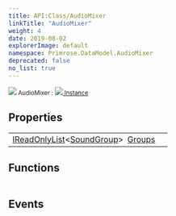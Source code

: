 ```yaml
---
title: API:Class/AudioMixer
linkTitle: "AudioMixer"
weight: 4
date: 2019-08-02
explorerImage: default
namespace: Primrose.DataModel.AudioMixer
deprecated: false
no_list: true
---
```

<small class="inheritance">
<span class="" href="/docs/api-reference/Class/AudioMixer"><img src="/icons/silk/default.png"/>&nbsp;AudioMixer</span>&nbsp;:&nbsp;<a class="" href="/docs/api-reference/Class/Instance"><img src="/icons/silk/default.png"/>&nbsp;Instance</a></small>
 
## Properties
 
<table class="studiohide">
<tbody>
<tr class="function-row ">
<td style="vertical-align:top;white-space:normal;">
<div>
<a class="type" href="/docs/api-reference/System/IReadOnlyList">IReadOnlyList</a><<a class="type" href="/docs/api-reference/Class/SoundGroup">SoundGroup</a>><span class="method-body" style="text-indent: -2em; padding-left: 0.5em"><a class="name" href="Groups">Groups</a></span></td>
<td style="vertical-align:top;white-space:normal;">
</td>
</tr>

</tbody>
</table>
 
## Functions
 
<table class="studiohide">
<tbody>
</tbody>
</table>
 
## Events
 
<table class="studiohide">
<tbody>
</tbody>
</table>
<b>
</b>
<div class="inheritors">
<ul class="root">
</ul>
</div>

